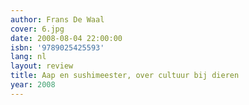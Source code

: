 ```yaml
---
author: Frans De Waal
cover: 6.jpg
date: 2008-08-04 22:00:00
isbn: '9789025425593'
lang: nl
layout: review
title: Aap en sushimeester, over cultuur bij dieren
year: 2008
---
```


